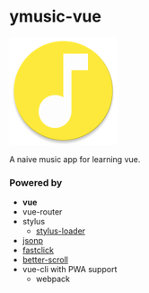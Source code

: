 # ymusic-vue

![YMusic](./ymusic/src/common/image/logo.png)

A naive music app for learning vue.

### Powered by

- **vue**
- vue-router
- stylus
  - [stylus-loader](https://github.com/shama/stylus-loader)
- [jsonp](https://github.com/webmodules/jsonp)
- [fastclick](https://github.com/ftlabs/fastclick)
- [better-scroll](https://github.com/ustbhuangyi/better-scroll)
- vue-cli with PWA support
  - webpack
